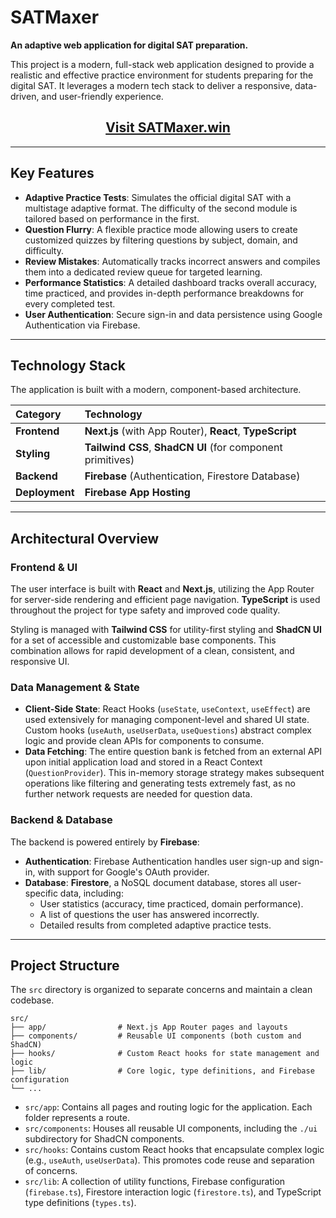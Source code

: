 # SATMaxer

**An adaptive web application for digital SAT preparation.**

This project is a modern, full-stack web application designed to provide a realistic and effective practice environment for students preparing for the digital SAT. It leverages a modern tech stack to deliver a responsive, data-driven, and user-friendly experience.

<div align="center">
  <a href="https://satmaxer.win" target="_blank">
  </a>
</div>

<h2 align="center">
  <a href="https://satmaxer.win" target="_blank">Visit SATMaxer.win</a>
</h2>

---

## Key Features

-   **Adaptive Practice Tests**: Simulates the official digital SAT with a multistage adaptive format. The difficulty of the second module is tailored based on performance in the first.
-   **Question Flurry**: A flexible practice mode allowing users to create customized quizzes by filtering questions by subject, domain, and difficulty.
-   **Review Mistakes**: Automatically tracks incorrect answers and compiles them into a dedicated review queue for targeted learning.
-   **Performance Statistics**: A detailed dashboard tracks overall accuracy, time practiced, and provides in-depth performance breakdowns for every completed test.
-   **User Authentication**: Secure sign-in and data persistence using Google Authentication via Firebase.

---

## Technology Stack

The application is built with a modern, component-based architecture.

| Category      | Technology                                                                                                  |
| :------------ | :---------------------------------------------------------------------------------------------------------- |
| **Frontend**  | **Next.js** (with App Router), **React**, **TypeScript**                                                      |
| **Styling**   | **Tailwind CSS**, **ShadCN UI** (for component primitives)                                                    |
| **Backend**   | **Firebase** (Authentication, Firestore Database)                                                           |
| **Deployment**| **Firebase App Hosting**                                                                                    |

---

## Architectural Overview

### Frontend & UI

The user interface is built with **React** and **Next.js**, utilizing the App Router for server-side rendering and efficient page navigation. **TypeScript** is used throughout the project for type safety and improved code quality.

Styling is managed with **Tailwind CSS** for utility-first styling and **ShadCN UI** for a set of accessible and customizable base components. This combination allows for rapid development of a clean, consistent, and responsive UI.

### Data Management & State

-   **Client-Side State**: React Hooks (`useState`, `useContext`, `useEffect`) are used extensively for managing component-level and shared UI state. Custom hooks (`useAuth`, `useUserData`, `useQuestions`) abstract complex logic and provide clean APIs for components to consume.
-   **Data Fetching**: The entire question bank is fetched from an external API upon initial application load and stored in a React Context (`QuestionProvider`). This in-memory storage strategy makes subsequent operations like filtering and generating tests extremely fast, as no further network requests are needed for question data.

### Backend & Database

The backend is powered entirely by **Firebase**:
-   **Authentication**: Firebase Authentication handles user sign-up and sign-in, with support for Google's OAuth provider.
-   **Database**: **Firestore**, a NoSQL document database, stores all user-specific data, including:
    -   User statistics (accuracy, time practiced, domain performance).
    -   A list of questions the user has answered incorrectly.
    -   Detailed results from completed adaptive practice tests.

---

## Project Structure

The `src` directory is organized to separate concerns and maintain a clean codebase.

```
src/
├── app/                # Next.js App Router pages and layouts
├── components/         # Reusable UI components (both custom and ShadCN)
├── hooks/              # Custom React hooks for state management and logic
├── lib/                # Core logic, type definitions, and Firebase configuration
└── ...
```

-   `src/app`: Contains all pages and routing logic for the application. Each folder represents a route.
-   `src/components`: Houses all reusable UI components, including the `./ui` subdirectory for ShadCN components.
-   `src/hooks`: Contains custom React hooks that encapsulate complex logic (e.g., `useAuth`, `useUserData`). This promotes code reuse and separation of concerns.
-   `src/lib`: A collection of utility functions, Firebase configuration (`firebase.ts`), Firestore interaction logic (`firestore.ts`), and TypeScript type definitions (`types.ts`).
